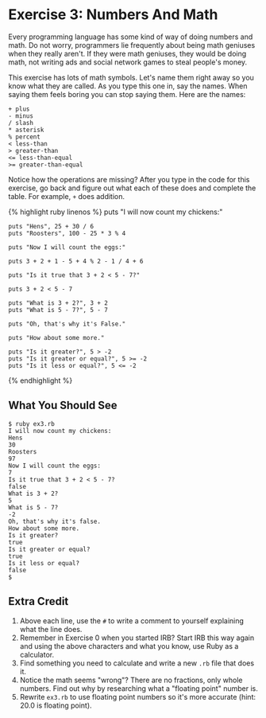 # Exercise 3: Numbers And Math
Every programming language has some kind of way of doing numbers and math. Do not worry, programmers lie frequently about being math geniuses when they really aren't. If they were math geniuses, they would be doing math, not writing ads and social network games to steal people's money.

This exercise has lots of math symbols. Let's name them right away so you know what they are called. As you type this one in, say the names. When saying them feels boring you can stop saying them. Here are the names:

    + plus
    - minus
    / slash
    * asterisk
    % percent
    < less-than
    > greater-than
    <= less-than-equal
    >= greater-than-equal

Notice how the operations are missing? After you type in the code for this exercise, go back and figure out what each of these does and complete the table. For example, `+` does addition.

{% highlight ruby linenos %}
    puts "I will now count my chickens:"
    
    puts "Hens", 25 + 30 / 6
    puts "Roosters", 100 - 25 * 3 % 4
    
    puts "Now I will count the eggs:"
    
    puts 3 + 2 + 1 - 5 + 4 % 2 - 1 / 4 + 6
    
    puts "Is it true that 3 + 2 < 5 - 7?"
    
    puts 3 + 2 < 5 - 7
    
    puts "What is 3 + 2?", 3 + 2
    puts "What is 5 - 7?", 5 - 7
    
    puts "Oh, that's why it's False."
    
    puts "How about some more."
    
    puts "Is it greater?", 5 > -2
    puts "Is it greater or equal?", 5 >= -2
    puts "Is it less or equal?", 5 <= -2
{% endhighlight %}

## What You Should See
    $ ruby ex3.rb 
    I will now count my chickens:
    Hens 
    30
    Roosters 
    97
    Now I will count the eggs: 
    7
    Is it true that 3 + 2 < 5 - 7?
    false
    What is 3 + 2? 
    5
    What is 5 - 7? 
    -2
    Oh, that's why it's false. 
    How about some more.
    Is it greater? 
    true
    Is it greater or equal? 
    true
    Is it less or equal? 
    false
    $

## Extra Credit
1. Above each line, use the `#` to write a comment to yourself explaining what the line does.
2. Remember in Exercise 0 when you started IRB? Start IRB this way again and using the above characters and what you know, use Ruby as a calculator.
3. Find something you need to calculate and write a new `.rb` file that does it.
4. Notice the math seems "wrong"? There are no fractions, only whole numbers. Find out why by researching what a "floating point" number is.
5. Rewrite `ex3.rb` to use floating point numbers so it's more accurate (hint: 20.0 is floating point).
